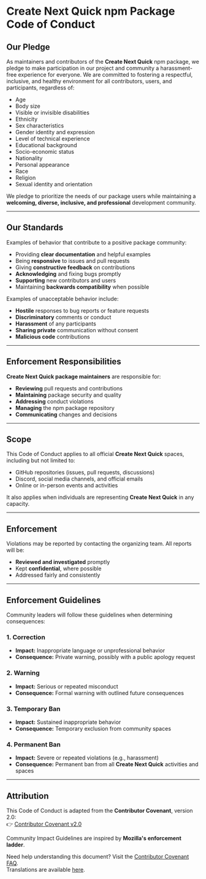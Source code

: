 # **Create Next Quick npm Package Code of Conduct**

## **Our Pledge**

As maintainers and contributors of the **Create Next Quick** npm package, we pledge to make participation in our project and community a harassment-free experience for everyone. We are committed to fostering a respectful, inclusive, and healthy environment for all contributors, users, and participants, regardless of:

- Age  
- Body size  
- Visible or invisible disabilities  
- Ethnicity  
- Sex characteristics  
- Gender identity and expression  
- Level of technical experience  
- Educational background  
- Socio-economic status  
- Nationality  
- Personal appearance  
- Race  
- Religion  
- Sexual identity and orientation  

We pledge to prioritize the needs of our package users while maintaining a **welcoming, diverse, inclusive, and professional** development community.

---

## **Our Standards**

Examples of behavior that contribute to a positive package community:

- Providing **clear documentation** and helpful examples
- Being **responsive** to issues and pull requests
- Giving **constructive feedback** on contributions
- **Acknowledging** and fixing bugs promptly
- **Supporting** new contributors and users
- Maintaining **backwards compatibility** when possible

Examples of unacceptable behavior include:

- **Hostile** responses to bug reports or feature requests
- **Discriminatory** comments or conduct
- **Harassment** of any participants
- **Sharing private** communication without consent
- **Malicious code** contributions

---

## **Enforcement Responsibilities**

**Create Next Quick package maintainers** are responsible for:

- **Reviewing** pull requests and contributions
- **Maintaining** package security and quality
- **Addressing** conduct violations
- **Managing** the npm package repository
- **Communicating** changes and decisions

---

## **Scope**

This Code of Conduct applies to all official **Create Next Quick** spaces, including but not limited to:

- GitHub repositories (issues, pull requests, discussions)
- Discord, social media channels, and official emails
- Online or in-person events and activities

It also applies when individuals are representing **Create Next Quick** in any capacity.

---

## **Enforcement**

Violations may be reported by contacting the organizing team. All reports will be:

- **Reviewed and investigated** promptly
- Kept **confidential**, where possible
- Addressed fairly and consistently

---

## **Enforcement Guidelines**

Community leaders will follow these guidelines when determining consequences:

### 1. **Correction**
- **Impact:** Inappropriate language or unprofessional behavior  
- **Consequence:** Private warning, possibly with a public apology request  

### 2. **Warning**
- **Impact:** Serious or repeated misconduct  
- **Consequence:** Formal warning with outlined future consequences  

### 3. **Temporary Ban**
- **Impact:** Sustained inappropriate behavior  
- **Consequence:** Temporary exclusion from community spaces  

### 4. **Permanent Ban**
- **Impact:** Severe or repeated violations (e.g., harassment)  
- **Consequence:** Permanent ban from all **Create Next Quick** activities and spaces  

---

## **Attribution**

This Code of Conduct is adapted from the **Contributor Covenant**, version 2.0:  
👉 [Contributor Covenant v2.0](https://www.contributor-covenant.org/version/2/0/code_of_conduct.html)

Community Impact Guidelines are inspired by **Mozilla's enforcement ladder**.

Need help understanding this document? Visit the [Contributor Covenant FAQ](https://www.contributor-covenant.org/faq).  
Translations are available [here](https://www.contributor-covenant.org/translations).